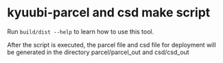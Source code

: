 # kyuubi-parcel and csd make script

Run `build/dist --help` to learn how to use this tool.

After the script is executed, the parcel file and csd file for deployment will be generated in the directory parcel/parcel_out and csd/csd_out
